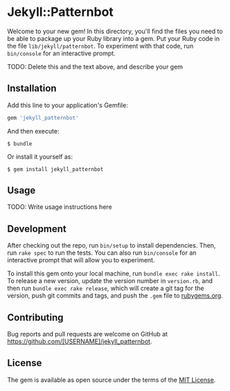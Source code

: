 # Jekyll::Patternbot

Welcome to your new gem! In this directory, you'll find the files you need to be able to package up your Ruby library into a gem. Put your Ruby code in the file `lib/jekyll/patternbot`. To experiment with that code, run `bin/console` for an interactive prompt.

TODO: Delete this and the text above, and describe your gem

## Installation

Add this line to your application's Gemfile:

```ruby
gem 'jekyll_patternbot'
```

And then execute:

    $ bundle

Or install it yourself as:

    $ gem install jekyll_patternbot

## Usage

TODO: Write usage instructions here

## Development

After checking out the repo, run `bin/setup` to install dependencies. Then, run `rake spec` to run the tests. You can also run `bin/console` for an interactive prompt that will allow you to experiment.

To install this gem onto your local machine, run `bundle exec rake install`. To release a new version, update the version number in `version.rb`, and then run `bundle exec rake release`, which will create a git tag for the version, push git commits and tags, and push the `.gem` file to [rubygems.org](https://rubygems.org).

## Contributing

Bug reports and pull requests are welcome on GitHub at https://github.com/[USERNAME]/jekyll_patternbot.

## License

The gem is available as open source under the terms of the [MIT License](https://opensource.org/licenses/MIT).
